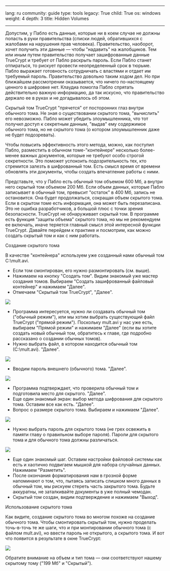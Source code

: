 

---

lang: ru
community: guide
type: tools
legacy: True
child: True
os: windows
weight: 4
depth: 3
title: Hidden Volumes

---

Допустим, у Пабло есть данные, которые ни в коем случае не должны
попасть в руки правительства (списки людей, обратившихся с жалобами на
нарушения прав человека). Правительство, наоборот, хочет получить эти
данные — чтобы &quot;надавить&quot; на жалобщиков. Тем или иным путем
правительство получает зашифрованные данные TrueCrypt
и требует от Пабло раскрыть пароль. Если Пабло станет отпираться, то
рискует провести неопределенный срок в тюрьме. Пабло выражает
готовность сотрудничать с властями и отдает им требуемый пароль.
Правительство довольно таким ходом дел. Но при ближайшем рассмотрении
оказывается, что ничего по-настоящему ценного в шифровке нет. Клаудиа
помогла Пабло спрятать действительно важную информацию, да так искусно,
что правительство держало ее в руках и не догадывалось об этом.

Скрытый том TrueCrypt &quot;прячется&quot; от посторонних глаз внутри обычного тома. Не зная о существовании скрытого тома, &quot;вычислить&quot; его невозможно. Пабло может убедить злоумышленника, что тот получил доступ к секретным данным, &quot;выдав&quot; ему содержимое обычного тома, но не скрытого тома (о котором злоумышленник даже не будет подозревать). 

Чтобы повысить эффективность этого метода, можно, как поступил Пабло,
разместить в обычном томе-&quot;контейнере&quot; несколько более-менее важных документов, которые не требуют особо строгой секретности. Это поможет успокоить подозрительность тех, кто стремится залезть в шифрованный том. Есть смысл время от времени обновлять эти документы, чтобы создать впечатление работы с ними.

Представьте, что у Пабло есть обычный том объемом 600 Мб, а внутри
него скрытый том объемом 200 Мб. Если объем данных, которые Пабло
записывает в обычный том, превысит &quot;остаток&quot; в 400 Мб, запись не
остановится. Она будет продолжаться, сокращая объем скрытого тома. Если
в скрытом томе есть информация, она может быть перезаписана. Это не
ошибка разработчиков, а большой плюс с точки зрения безопасности. TrueCrypt не обнаруживает скрытый том. В программе есть функция &quot;защиты объема&quot; скрытого тома, но мы не рекомендуем ее включать, иначе теряется главный смысл этой интересной функции TrueCrypt.
Давайте перейдем к практике и посмотрим, как можно создать скрытый том и как с ним работать.

Создание скрытого тома

В качестве &quot;контейнера&quot; используем уже созданный нами обычный том С:\mult.avi. 

- Если том смонтирован, его нужно размонтировать (см. выше).
- Нажимаем на кнопку &quot;Создать том&quot;. Видим знакомый уже мастер
создания томов. Выбираем &quot;Создать зашифрованный файловый контейнер&quot; и нажимаем &quot;Далее&quot;.
- Отмечаем &quot;Скрытый том TrueCrypt&quot;, &quot;Далее&quot;.

![](/sbox/screen/truecrypt-ru/19.png)

- Программа интересуется, нужно ли создавать обычный том (&quot;обычный режим&quot;), или мы хотим выбрать существующий файл TrueCrypt
(&quot;прямой режим&quot;). Поскольку mult.avi у нас уже есть, выбираем &quot;Прямой режим&quot; и нажимаем &quot;Далее&quot; (если вы хотите создать новый обычный том, обратитесь к главе, где подробно рассказано о создании обычных томов).
- Нужно выбрать файл, в котором находится обычный том (С:\mult.avi). &quot;Далее&quot;.

![](/sbox/screen/truecrypt-ru/20.png)

- Вводим пароль внешнего (обычного) тома. &quot;Далее&quot;.

![](/sbox/screen/truecrypt-ru/21.png)

- Программа подтверждает, что проверила обычный том и подготовила место для скрытого. &quot;Далее&quot;.
- Еще один знакомый экран: выбор метода шифрования для скрытого тома. Оставим все как есть. &quot;Далее&quot;. 
- Вопрос о размере скрытого тома. Выбираем и нажимаем &quot;Далее&quot;.

![](/sbox/screen/truecrypt-ru/22.png)

- Нужно выбрать пароль для скрытого тома (не грех освежить в памяти главу о правильном выборе пароля). Пароли для скрытого тома и для обычного тома должны различаться.

![](/sbox/screen/truecrypt-ru/23.png)

- Еще один знакомый шаг. Оставим настройки файловой системы как есть и хаотично подвигаем мышкой для набора случайных данных. Нажимаем &quot;Разметить&quot;.
- После окончания форматирования нам в грозной форме напоминают о том, что, пытаясь записать слишком много данных в обычный том, мы рискуем стереть часть закрытого тома. Будьте аккуратны, не заталкивайте документы в уже полный чемодан.
- Скрытый том создан, видим подтверждение и нажимаем &quot;Выход&quot;.

Использование скрытого тома

Как видите, создание скрытого тома во многом похоже на создание обычного тома. Чтобы смонтировать скрытый том, нужно проделать точь-в-точь те же шаги, что и при монтировании обычного тома (с файлом mult.avi), но ввести пароль не открытого, а скрытого тома. И вот что появится в результате в окне TrueCrypt:

![](/sbox/screen/truecrypt-ru/24.png)

Обратите внимание на объем и тип тома — они соответствуют нашему скрытому тому (&quot;199 Мб&quot; и &quot;Скрытый&quot;).


